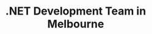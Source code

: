 ---
title: .NET Development Team in Melbourne
permalink: /landings/locations/melbourne/developer/-net
technology: .NET
location: Melbourne
---